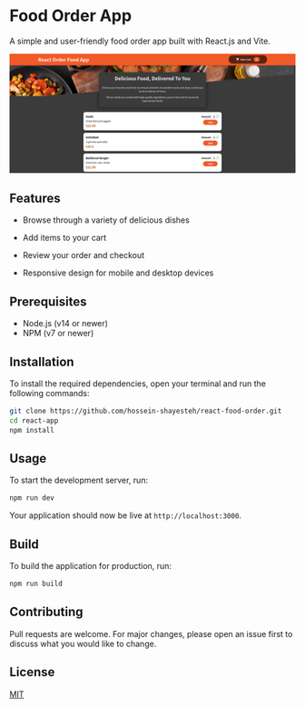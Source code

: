 # Food Order App

A simple and user-friendly food order app built with React.js and Vite.

![screenshot](./src/assets/photos/Screenshot.png)

## Features

- Browse through a variety of delicious dishes

- Add items to your cart

- Review your order and checkout

- Responsive design for mobile and desktop devices

## Prerequisites

- Node.js (v14 or newer)
- NPM (v7 or newer)

## Installation

To install the required dependencies, open your terminal and run the following commands:

```sh
git clone https://github.com/hossein-shayesteh/react-food-order.git
cd react-app
npm install
```

## Usage

To start the development server, run:

```sh
npm run dev
```

Your application should now be live at `http://localhost:3000`.

## Build

To build the application for production, run:

```sh
npm run build
```

## Contributing

Pull requests are welcome. For major changes, please open an issue first to discuss what you would like to change.

## License

[MIT](https://choosealicense.com/licenses/mit/)